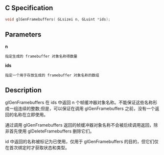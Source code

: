 ## C Specification

```c
void glGenFramebuffers(	GLsizei n, GLuint *ids);
```

## Parameters

**n**

```
指定生成的 framebuffer 对象名称得数量
```


**ids**

```
指定一个用于存放生成的 framebuffer 对象名称的数组
```


## Description

glGenFramebuffers 在 ids 中返回 n 个帧缓冲器对象名称。不能保证这些名称形成一组连续的整数;但是，可以保证在调用 glGenFramebuffers 之前，没有一个返回的名称在立即使用。

通过调用 glGenFramebuffers 返回的帧缓冲器对象名称不会被后续调用返回，除非首先使用 glDeleteFramebuffers 删除它们。

id 中返回的名称被标记为已使用，仅用于 glGenFramebuffers 的目的，但它们仅在首次绑定时才获取状态和类型。
